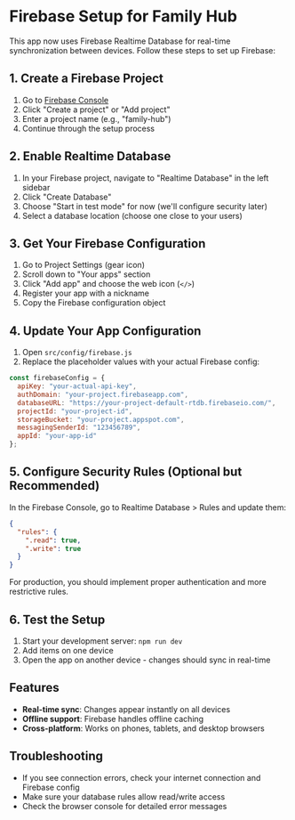 # Firebase Setup for Family Hub

This app now uses Firebase Realtime Database for real-time synchronization between devices. Follow these steps to set up Firebase:

## 1. Create a Firebase Project

1. Go to [Firebase Console](https://console.firebase.google.com)
2. Click "Create a project" or "Add project"
3. Enter a project name (e.g., "family-hub")
4. Continue through the setup process

## 2. Enable Realtime Database

1. In your Firebase project, navigate to "Realtime Database" in the left sidebar
2. Click "Create Database"
3. Choose "Start in test mode" for now (we'll configure security later)
4. Select a database location (choose one close to your users)

## 3. Get Your Firebase Configuration

1. Go to Project Settings (gear icon)
2. Scroll down to "Your apps" section
3. Click "Add app" and choose the web icon (`</>`)
4. Register your app with a nickname
5. Copy the Firebase configuration object

## 4. Update Your App Configuration

1. Open `src/config/firebase.js`
2. Replace the placeholder values with your actual Firebase config:

```javascript
const firebaseConfig = {
  apiKey: "your-actual-api-key",
  authDomain: "your-project.firebaseapp.com",
  databaseURL: "https://your-project-default-rtdb.firebaseio.com/",
  projectId: "your-project-id",
  storageBucket: "your-project.appspot.com",
  messagingSenderId: "123456789",
  appId: "your-app-id"
};
```

## 5. Configure Security Rules (Optional but Recommended)

In the Firebase Console, go to Realtime Database > Rules and update them:

```json
{
  "rules": {
    ".read": true,
    ".write": true
  }
}
```

For production, you should implement proper authentication and more restrictive rules.

## 6. Test the Setup

1. Start your development server: `npm run dev`
2. Add items on one device
3. Open the app on another device - changes should sync in real-time

## Features

- **Real-time sync**: Changes appear instantly on all devices
- **Offline support**: Firebase handles offline caching
- **Cross-platform**: Works on phones, tablets, and desktop browsers

## Troubleshooting

- If you see connection errors, check your internet connection and Firebase config
- Make sure your database rules allow read/write access
- Check the browser console for detailed error messages